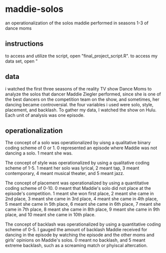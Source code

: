# maddie-solos
an operationalization of the solos maddie performed in seasons 1-3 of dance moms
## instructions
to access and utilize the script, open "final_project_script.R". to access my data set, open "

## data 
i watched the first three seasons of the reality TV show Dance Moms to analyze the solos that dancer Maddie Ziegler performed, since she is one of the best dancers on the competition team on the show, and sometimes, her dancing became controversial. the four variables i used were solo, style, placement, and backlash. To gather my data, I watched the show on Hulu. Each unit of analysis was one episode.  

## operationalization
The concept of a solo was operationalized by uisng a qualitative binary coding scheme of 0 or 1. 0 represented an episode where Maddie was not dancing a solo. 1 meant she was. 

The concept of style was operationalized by using a qualitative coding scheme of 1-5. 1 meant her solo was lyrical, 2 meant tap, 3 meant contemporary, 4 meant musical theater, and 5 meant jazz. 

The concept of placement was operationalized by using a quantitative coding scheme of 0-10. 0 meant that Maddie's solo did not place at the episode's competition. 1 meant she won first place, 2 meant she came in 2nd place, 3 meant she came in 3rd place, 4 meant she came in 4th place, 5 meant she came in 5th place, 6 meant she came in 6th place, 7 meant she came in 7th place, 8 meant she came in 8th place, 9 meant she came in 9th place, and 10 meant she came in 10th place. 

The concept of backlash was operationalized by using a quantitative coding scheme of 0-5. I gauged the amount of backlash Maddie received for dancing in the episode by watching the episode and the other moms and girls' opinions on Maddie's solos. 0 meant no backlash, and 5 meant extreme backlash, such as a screaming match or phyiscal altercation. 
